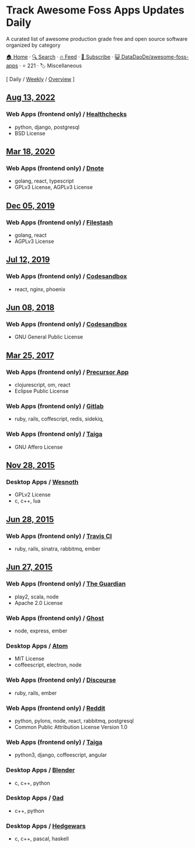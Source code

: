# Track Awesome Foss Apps Updates Daily

A curated list of awesome production grade free and open source software organized by category

[🏠 Home](/README.md) · [🔍 Search](https://test.trackawesomelist.com/search/) · [🔥 Feed](https://test.trackawesomelist.com/DataDaoDe/awesome-foss-apps/feed.xml) · [📮 Subscribe](https://trackawesomelist.us17.list-manage.com/subscribe?u=d2f0117aa829c83a63ec63c2f&id=36a103854c) · [😺 DataDaoDe/awesome-foss-apps](https://github.com/DataDaoDe/awesome-foss-apps/blob/master/README.md) · ⭐ 221 · 🏷️ Miscellaneous

[ Daily / [Weekly](/content/DataDaoDe/awesome-foss-apps/week/README.md) / [Overview](/content/DataDaoDe/awesome-foss-apps/readme/README.md) ]



## [Aug 13, 2022](/content/2022/08/13/README.md)

### Web Apps (frontend only) / [Healthchecks](https://github.com/healthchecks/healthchecks)

*   python, django, postgresql
*   BSD License

## [Mar 18, 2020](/content/2020/03/18/README.md)

### Web Apps (frontend only) / [Dnote](https://github.com/dnote/dnote)

*   golang, react, typescript
*   GPLv3 License, AGPLv3 License

## [Dec 05, 2019](/content/2019/12/05/README.md)

### Web Apps (frontend only) / [Filestash](https://github.com/mickael-kerjean/filestash)

*   golang, react
*   AGPLv3 License

## [Jul 12, 2019](/content/2019/07/12/README.md)

### Web Apps (frontend only) / [Codesandbox](https://github.com/CompuIves/codesandbox-client)

*   react, nginx, phoenix

## [Jun 08, 2018](/content/2018/06/08/README.md)

### Web Apps (frontend only) / [Codesandbox](https://github.com/CompuIves/codesandbox-client)

*   GNU General Public License

## [Mar 25, 2017](/content/2017/03/25/README.md)

### Web Apps (frontend only) / [Precursor App](https://github.com/PrecursorApp/precursor)

*   clojurescript, om, react
*   Eclipse Public License

### Web Apps (frontend only) / [Gitlab](https://github.com/gitlabhq/gitlabhq)

*   ruby, rails, coffescript, redis, sidekiq,

### Web Apps (frontend only) / [Taiga](https://github.com/taigaio)

*   GNU Affero License

## [Nov 28, 2015](/content/2015/11/28/README.md)

### Desktop Apps / [Wesnoth](https://github.com/wesnoth/wesnoth)

*   GPLv2 License
*   c, c++, lua

## [Jun 28, 2015](/content/2015/06/28/README.md)

### Web Apps (frontend only) / [Travis CI](https://github.com/travis-ci)

*   ruby, rails, sinatra, rabbitmq, ember

## [Jun 27, 2015](/content/2015/06/27/README.md)

### Web Apps (frontend only) / [The Guardian](https://github.com/guardian/frontend)

*   play2, scala, node
*   Apache 2.0 License

### Web Apps (frontend only) / [Ghost](https://github.com/TryGhost/Ghost)

*   node, express, ember

### Desktop Apps / [Atom](https://github.com/atom/atom)

*   MIT License
*   coffeescript, electron, node

### Web Apps (frontend only) / [Discourse](https://github.com/discourse/discourse)

*   ruby, rails, ember

### Web Apps (frontend only) / [Reddit](https://github.com/reddit)

*   python, pylons, node, react, rabbitmq, postgresql
*   Common Public Attribution License Version 1.0

### Web Apps (frontend only) / [Taiga](https://github.com/taigaio)

*   python3, django, coffeescript, angular

### Desktop Apps / [Blender](http://www.blender.org/download/)

*   c, c++, python

### Desktop Apps / [0ad](https://github.com/0ad/0ad)

*   c++, python

### Desktop Apps / [Hedgewars](https://github.com/hedgewars/hw)

*   c, c++, pascal, haskell